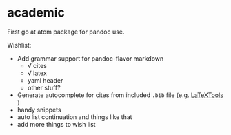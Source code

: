 # academic

First go at atom package for pandoc use.

Wishlist:

-  Add grammar support for pandoc-flavor markdown
    - √ cites
    - √ latex
    -  yaml header
    -  other stuff?
-  Generate autocomplete for cites from included `.bib` file (e.g. [LaTeXTools](https://github.com/SublimeText/LaTeXTools) )
-  handy snippets
-  auto list continuation and things like that
-  add more things to wish list
